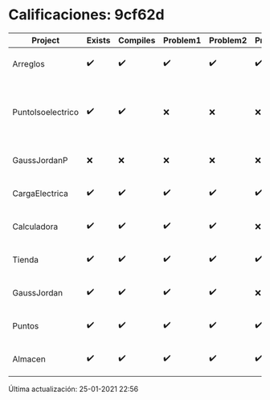 # Calificaciones: 9cf62d
|Project|Exists|Compiles|Problem1|Problem2|Problem3|Extra|Grade|CommitHash|CommitDate|CheckDate|DueDate|Comments|
|-|-|-|-|-|-|-|-|-|-|-|-|-|
|Arreglos|✔️|✔️|✔️|✔️|✔️|✔️|10.0|1cbb6970e3e0606715ec0ba7a66e8581571c7353|22-10-2020 20:18:14|27-10-2020 22:19:36|22-10-2020 21:00:00|///|
|PuntoIsoelectrico|✔️|✔️|❌|❌|❌|❌|6.0|7595a26c4cb251e2304f33f36b2015cb1548ccbf|26-11-2020 20:55:11|26-11-2020 21:01:09|26-11-2020 21:00:00|No evalúa correctamente el punto isoeléctrico de la molécula/No evalúa correctamente el punto isoeléctrico de la molécula/No evalúa correctamente el punto isoeléctrico de la molécula/No evalúa correctamente el punto isoeléctrico si los pkas de los grupos no se dan en orden ascendente|
|GaussJordanP|❌|❌|❌|❌|❌|❌|5.0|nan|nan|25-01-2021 22:56:08|14-01-2021 21:00:00|No se encontró el archivo en PracticasComputacionI/GaussJordanP/GaussJordanP.py|
|CargaElectrica|✔️|✔️|✔️|✔️|✔️|✔️|10.0|2506d669a890380c282bf01d40e7d62409618195|19-11-2020 09:38:46|19-11-2020 21:01:46|19-11-2020 21:00:00|///|
|Calculadora|✔️|✔️|✔️|✔️|❌|❌|9.0|4436a98e69ba41732c4e3f5ed8a1ec2d42ca5233|08-10-2020 21:35:59|15-10-2020 21:23:40|15-10-2020 21:00:00|No implementa la operación división/No acepta números flotantes|
|Tienda|✔️|✔️|✔️|✔️|✔️|✔️|10.0|6e01cb9bc0a1af206e3689516a1e13ca7f003d9c|10-12-2020 12:03:04|10-12-2020 21:00:54|11-12-2020 21:00:00|///|
|GaussJordan|✔️|✔️|✔️|✔️|❌|✔️|10.0|223be315a44b20b3ba0b5b6bbcce93d62123803f|10-11-2020 08:44:15|10-11-2020 21:04:22|19-11-2020 21:00:00|//No avisa al usuario que el sistema no tiene solución/|
|Puntos|✔️|✔️|✔️|✔️|✔️|✔️|10.0|965c5452cdbc5a0c6ba6d9ffdf745076adde37b9|04-11-2020 19:45:28|04-11-2020 21:01:36|05-11-2020 21:00:00|///|
|Almacen|✔️|✔️|✔️|✔️|✔️|✔️|10.0|d289dcd440a492839b6d2c6e3dc6b05baf4220a7|03-12-2020 12:58:11|03-12-2020 21:00:47|04-12-2020 21:00:00|///|

Última actualización: 25-01-2021 22:56